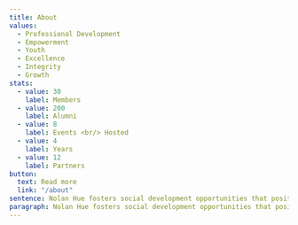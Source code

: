 ```yaml
---
title: About
values:
  - Professional Development
  - Empowerment
  - Youth
  - Excellence
  - Integrity
  - Growth
stats:
  - value: 30
    label: Members
  - value: 200
    label: Alumni
  - value: 8
    label: Events <br/> Hosted
  - value: 4
    label: Years
  - value: 12
    label: Partners
button:
  text: Read more
  link: "/about"
sentence: Nolan Hue fosters social development opportunities that positively influences people and communities. 
paragraph: Nolan Hue fosters social development opportunities that positively influences people and communities. Nolan Hue fosters social development opportunities that positively influences people and communities. Nolan Hue fosters social development opportunities that positively influences people and communities.  
---
```

